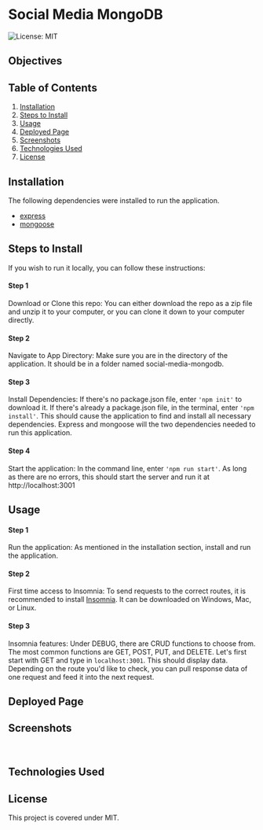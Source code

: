# Social Media MongoDB

![License: MIT](https://img.shields.io/badge/License-MIT-yellow.svg)

## Objectives 


## Table of Contents
1. [Installation](#installation)
2. [Steps to Install](#steps-to-install)
3. [Usage](#usage)
4. [Deployed Page](#deployed-page)
5. [Screenshots](#screenshots)
6. [Technologies Used](#technologies-used)
7. [License](#license)

## Installation
The following dependencies were installed to run the application. 
* [express](https://www.npmjs.com/package/express)
* [mongoose](https://www.npmjs.com/package/mongoose)

## Steps to Install
If you wish to run it locally, you can follow these instructions:

#### Step 1

Download or Clone this repo:
You can either download the repo as a zip file and unzip it to your computer, or you can clone it down to your computer directly.

#### Step 2

Navigate to App Directory:
Make sure you are in the directory of the application. It should be in a folder named social-media-mongodb. 

#### Step 3

Install Dependencies:
If there's no package.json file, enter `'npm init'` to download it. If there's already a package.json file, in the terminal, enter `'npm install'`. This should cause the application to find and install all necessary dependencies. Express and mongoose will the two dependencies needed to run this application. 

#### Step 4

Start the application:
In the command line, enter `'npm run start'`. As long as there are no errors, this should start the server and run it at http://localhost:3001

## Usage

#### Step 1

Run the application:
As mentioned in the installation section, install and run the application.

#### Step 2

First time access to Insomnia:
To send requests to the correct routes, it is recommended to install [Insomnia](https://insomnia.rest/download). It can be downloaded on Windows, Mac, or Linux.

#### Step 3

Insomnia features:
Under DEBUG, there are CRUD functions to choose from. The most common functions are GET, POST, PUT, and DELETE. Let's first start with GET and type in `localhost:3001`. This should display data. Depending on the route you'd like to check, you can pull response data of one request and feed it into the next request.

## Deployed Page
[]()

## Screenshots
![]()
![]()
![]()

## Technologies Used


## License
This project is covered under MIT.

